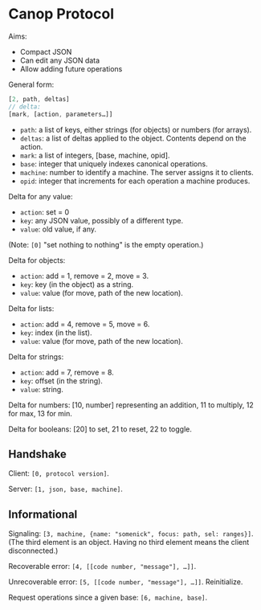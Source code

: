 # Canop Protocol

Aims:

- Compact JSON
- Can edit any JSON data
- Allow adding future operations

General form:

```js
[2, path, deltas]
// delta:
[mark, [action, parameters…]]
```

- `path`: a list of keys, either strings (for objects) or numbers (for arrays).
- `deltas`: a list of deltas applied to the object. Contents depend on the
  action.
- `mark`: a list of integers, [base, machine, opid].
- `base`: integer that uniquely indexes canonical operations.
- `machine`: number to identify a machine. The server assigns it to clients.
- `opid`: integer that increments for each operation a machine produces.

Delta for any value:

- `action`: set = 0
- `key`: any JSON value, possibly of a different type.
- `value`: old value, if any.

(Note: `[0]` "set nothing to nothing" is the empty operation.)

Delta for objects:

- `action`: add = 1, remove = 2, move = 3.
- `key`: key (in the object) as a string.
- `value`: value (for move, path of the new location).

Delta for lists:

- `action`: add = 4, remove = 5, move = 6.
- `key`: index (in the list).
- `value`: value (for move, path of the new location).

Delta for strings:

- `action`: add = 7, remove = 8.
- `key`: offset (in the string).
- `value`: string.

Delta for numbers: [10, number] representing an addition,
11 to multiply, 12 for max, 13 for min.

Delta for booleans: [20] to set, 21 to reset, 22 to toggle.

## Handshake

Client: `[0, protocol version]`.

Server: `[1, json, base, machine]`.

## Informational

Signaling: `[3, machine, {name: "somenick", focus: path, sel: ranges}]`.
(The third element is an object. Having no third element means the client
disconnected.)

Recoverable error: `[4, [[code number, "message"], …]]`.

Unrecoverable error: `[5, [[code number, "message"], …]]`. Reinitialize.

Request operations since a given base: `[6, machine, base]`.

